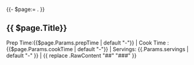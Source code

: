 {{- $page:= . }}
## {{ $page.Title}}

Prep Time:{{$page.Params.prepTime | default "-"}} | Cook Time : {{$page.Params.cookTime | default "-"}} | Servings: {{.Params.servings | default "-" }} |
{{ replace .RawContent "##" "###" }}


